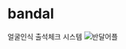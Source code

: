 # bandal
얼굴인식 출석체크 시스템
![반달어플](https://user-images.githubusercontent.com/45199055/150272202-9610a4dd-4f95-4739-8640-3a0cc892de89.jpg)
